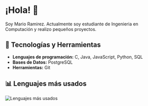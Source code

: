 # ¡Hola! 👋

Soy Mario Ramirez. Actualmente soy estudiante de Ingenieria en Computación y realizo pequeños proyectos.

## 🔧 Tecnologías y Herramientas
- **Lenguajes de programación:** C, Java, JavaScript, Python, SQL
- **Bases de Datos:** PostgreSQL
- **Herramientas:** Git<!--, Docker, Jenkins-->
<!-- **Frameworks y Librerías:** React, Spring Boot, Hibernate-->  

## 📊 Lenguajes más usados
![Lenguajes más usados](https://github-readme-stats.vercel.app/api/top-langs/?username=p3p3p3k4z&layout=compact&theme=radical)

<!--
## 📈 Estadísticas de GitHub
![Tus estadísticas de GitHub](https://github-readme-stats.vercel.app/api?username=p3p3p3k4z&show_icons=true&theme=radical)
-->
